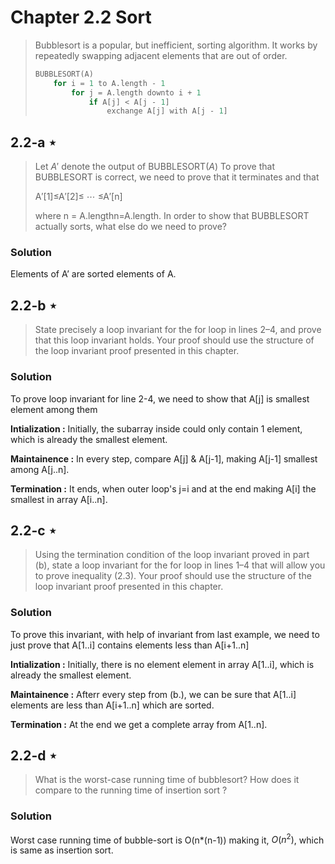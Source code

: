 # Chapter 2.2 Sort

> Bubblesort is a popular, but inefficient, sorting algorithm. It works by repeatedly swapping adjacent elements that are out of order.
>
> ```cpp
> BUBBLESORT(A)
>     for i = 1 to A.length - 1
>         for j = A.length downto i + 1
>             if A[j] < A[j - 1]
>                 exchange A[j] with A[j - 1]
> ```
>

## 2.2-a $\star$

> Let $A'$ denote the output of $\text{BUBBLESORT}(A)$ To prove that $\text{BUBBLESORT}$ is correct, we need to prove that it terminates and that
>
> A′[1]≤A′[2]≤ ⋯ ≤A′[n]
>
> where n = A.lengthn=A.length. In order to show that $\text{BUBBLESORT }$actually sorts, what else do we need to prove?

### Solution

Elements of $\text{A'}$ are sorted elements of $\text{A}$. 

## 2.2-b $\star$

> State precisely a loop invariant for the for loop in lines 2–4, and prove that this loop invariant holds. Your proof should use the structure of the loop invariant proof presented in this chapter.

### Solution

To prove loop invariant for line 2-4, we need to show that A[j] is smallest element among them

**Intialization  :** Initially, the subarray inside could only contain 1 element, which is already the smallest element.

**Maintainence :** In every step, compare $\text{A[j]}$ & $\text{A[j-1]}$, making $\text{A[j-1]}$ smallest among $\text{A[j..n]}$.

**Termination :** It ends, when outer loop's $\text{j=i}$ and at the end making $\text{A[i]}$ the smallest in array $\text{A[i..n]}$.

## 2.2-c $\star$

> Using the termination condition of the loop invariant proved in part (b), state a loop invariant for the for loop in lines 1–4 that will allow you to prove inequality (2.3). Your proof should use the structure of the loop invariant proof presented in this chapter.

### Solution

To prove this invariant, with help of invariant from last example, we need to just prove that  $\text{A[1..i]}$ contains elements less than $\text{A[i+1..n]}$

**Intialization  :** Initially, there is no element element in array $\text{A[1..i]}$, which is already the smallest element.

**Maintainence :** Afterr every step from $\text{(b.)}$, we can be sure that $\text{A[1..i]}$ elements are less than $\text{A[i+1..n]}$ which are sorted.

**Termination :** At the end we get a complete array from $\text{A[1..n]}$.

## 2.2-d $\star$

> What is the worst-case running time of bubblesort? How does it compare to the running time of insertion sort ?

### Solution

Worst case running time of bubble-sort is $\text{O(n*(n-1))}$ making it, ${O(n^2)}$, which is same as insertion sort.
